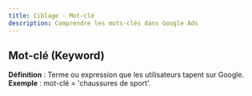 ```yaml
---
title: Ciblage - Mot-clé
description: Comprendre les mots-clés dans Google Ads
---
```


## Mot-clé (Keyword)
**Définition** : Terme ou expression que les utilisateurs tapent sur Google.  
**Exemple** : mot-clé = 'chaussures de sport'.